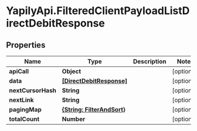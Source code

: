 # YapilyApi.FilteredClientPayloadListDirectDebitResponse

## Properties

Name | Type | Description | Notes
------------ | ------------- | ------------- | -------------
**apiCall** | **Object** |  | [optional] 
**data** | [**[DirectDebitResponse]**](DirectDebitResponse.md) |  | [optional] 
**nextCursorHash** | **String** |  | [optional] 
**nextLink** | **String** |  | [optional] 
**pagingMap** | [**{String: FilterAndSort}**](FilterAndSort.md) |  | [optional] 
**totalCount** | **Number** |  | [optional] 


